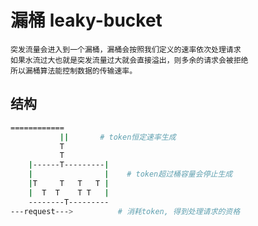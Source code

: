 # 漏桶 leaky-bucket

    突发流量会进入到一个漏桶，漏桶会按照我们定义的速率依次处理请求
    如果水流过大也就是突发流量过大就会直接溢出，则多余的请求会被拒绝
    所以漏桶算法能控制数据的传输速率。

## 结构

```bash
============        
           ||       # token恒定速率生成
           T
           T
    |------T---------|
    |                |    # token超过桶容量会停止生成
    |T     T   T   T |  
    |  T  T    T T   |
    --------T---------
---request--->          # 消耗token, 得到处理请求的资格
```